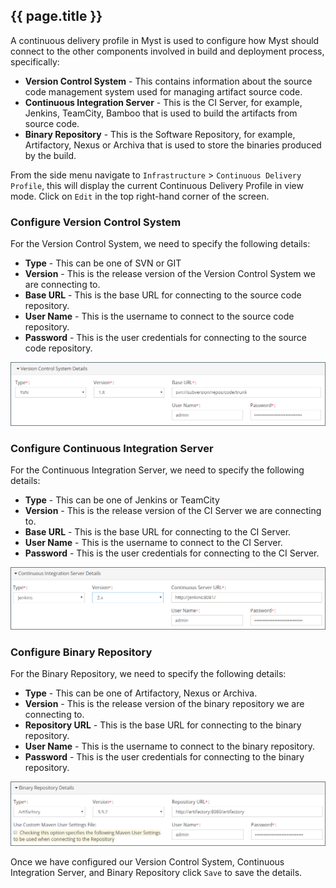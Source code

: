 ## {{ page.title }}

A continuous delivery profile in Myst is used to configure how Myst should connect to the other components involved in build and deployment process, specifically:
* **Version Control System** - This contains information about the source code management system used for managing artifact source code.
* **Continuous Integration Server** - This is the CI Server, for example, Jenkins, TeamCity, Bamboo that is used to build the artifacts from source code.
* **Binary Repository** - This is the Software Repository, for example, Artifactory, Nexus or Archiva that is used to store the binaries produced by the build.

From the side menu navigate to `Infrastructure` > `Continuous Delivery Profile`, this will display the current Continuous Delivery Profile in view mode. Click on `Edit` in the top right-hand corner of the screen. 

### Configure Version Control System
For the Version Control System, we need to specify the following details:
* **Type** - This can be one of SVN or GIT
* **Version** - This is the release version of the Version Control System we are connecting to.
* **Base URL** - This is the base URL for connecting to the source code repository.
* **User Name** - This is the username to connect to the source code repository.
* **Password** - This is the user credentials for connecting to the source code repository.

![](img/cdpVersionControl.png)

### Configure Continuous Integration Server
For the Continuous Integration Server, we need to specify the following details:
* **Type** - This can be one of Jenkins or TeamCity
* **Version** - This is the release version of the CI Server we are connecting to.
* **Base URL** - This is the base URL for connecting to the CI Server.
* **User Name** - This is the username to connect to the CI Server.
* **Password** - This is the user credentials for connecting to the CI Server.

![](img/cdpCIServer.png)

### Configure Binary Repository
For the Binary Repository, we need to specify the following details:
* **Type** - This can be one of Artifactory, Nexus or Archiva.
* **Version** - This is the release version of the binary repository we are connecting to.
* **Repository URL** - This is the base URL for connecting to the binary repository.
* **User Name** - This is the username to connect to the binary repository.
* **Password** - This is the user credentials for connecting to the binary repository.

![](img/cdpBinaryRepository.png)

Once we have configured our Version Control System, Continuous Integration Server, and Binary Repository click `Save` to save the details.
